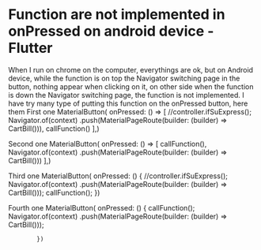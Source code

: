 
# Function are not implemented in onPressed on android device - Flutter

When I run on chrome on the computer, everythings are ok, but on Android device, while the function is on top the Navigator switching page in the button, nothing appear when clicking on it, on other side when the function is down the Navigator switching page, the function is not implemented.
I have try many type of putting this function on the onPressed button, here them
First one
MaterialButton(
            onPressed: () => [
              //controller.ifSuExpress();
              Navigator.of(context)
                  .push(MaterialPageRoute(builder: (builder) => CartBill())),
              callFunction()
            ],)

Second one
MaterialButton(
            onPressed: () => [
              callFunction(),
              Navigator.of(context)
                  .push(MaterialPageRoute(builder: (builder) => CartBill()))
            ],)

Third one
 MaterialButton(
            onPressed: () {
              //controller.ifSuExpress();
              Navigator.of(context)
                  .push(MaterialPageRoute(builder: (builder) => CartBill()));
              callFunction();
            })

Fourth one
MaterialButton(
            onPressed: () {
              callFunction();
              Navigator.of(context)
                  .push(MaterialPageRoute(builder: (builder) => CartBill()));
              
            })


        